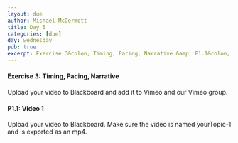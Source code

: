 ```yaml
---
layout: due
author: Michael McDermott
title: Day 5
categories: [due]
day: wednesday
pub: true
excerpt: Exercise 3&colon; Timing, Pacing, Narrative &amp; P1.1&colon; Video 1
---
```

#### Exercise 3: Timing, Pacing, Narrative
Upload your video to Blackboard and add it to Vimeo and our Vimeo group.

#### P1.1: Video 1
Upload your video to Blackboard. Make sure the video is named yourTopic-1 and is exported as an mp4.
